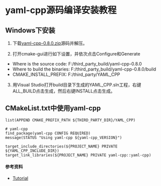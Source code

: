 # yaml-cpp源码编译安装教程

## Windows下安装

1. 下载[yaml-cpp-0.8.0.zip](https://github.com/jbeder/yaml-cpp/releases)源码并解压。

2. 打开cmake-gui进行如下设置，并依次点击Configure和Generate

- Where is the source code: F:/third_party_build/yaml-cpp-0.8.0
- Where to build the binaries: F:/third_party_build/yaml-cpp-0.8.0/build
- CMAKE_INSTALL_PREFIX: F:/third_party/YAML_CPP

3. 用Visual Studio打开build目录下生成的YAML_CPP.sln工程，右键ALL_BUILD点击生成，然后右键INSTALL点击生成。

## CMakeList.txt中使用yaml-cpp

```
list(APPEND CMAKE_PREFIX_PATH ${THIRD_PARTY_DIR}/YAML_CPP)

# yaml-cpp
find_package(yaml-cpp CONFIG REQUIRED)
message(STATUS "Using yaml-cpp ${yaml-cpp_VERSION}")

target_include_directories(${PROJECT_NAME} PRIVATE ${YAML_CPP_INCLUDE_DIR})
target_link_libraries(${PROJECT_NAME} PRIVATE yaml-cpp::yaml-cpp)
```

#### 参考资料

- [Tutorial](https://github.com/jbeder/yaml-cpp/wiki/Tutorial)
